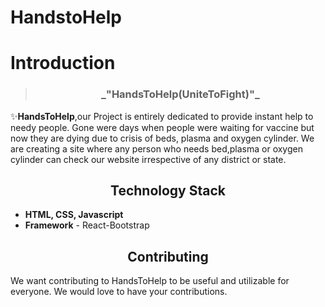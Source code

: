# HandstoHelp
# Introduction

> <h3 align="center"> _"HandsToHelp(UniteToFight)"_ </h3>

✨**HandsToHelp**,our Project is entirely dedicated to provide instant help to needy people. Gone were days when people were waiting for vaccine but now they are dying due to crisis of beds, plasma and oxygen cylinder. We are creating a site where any person who needs bed,plasma or oxygen cylinder can check our website irrespective of any district or state.



<h2 align="center">Technology Stack</h2>

- **HTML, CSS, Javascript** 
- **Framework** - React-Bootstrap


<h2 align="center">Contributing</h2>

We want contributing to HandsToHelp to be useful and utilizable for everyone. We would love to have your contributions.



